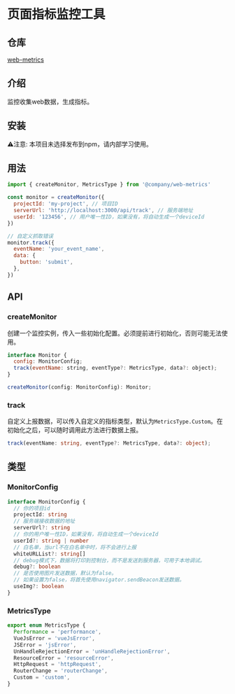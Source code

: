 # 页面指标监控工具

## 仓库

[web-metrics](https://github.com/ThinkMars/company/tree/main/packages/web-metrics)

## 介绍

监控收集web数据，生成指标。

## 安装

⚠️注意: 本项目未选择发布到npm，请内部学习使用。

## 用法

```js
import { createMonitor, MetricsType } from '@company/web-metrics'

const monitor = createMonitor({
  projectId: 'my-project', // 项目ID
  serverUrl: 'http://localhost:3000/api/track', // 服务端地址
  userId: '123456', // 用户唯一性ID，如果没有，将自动生成一个deviceId
})

// 自定义抓取错误
monitor.track({
  eventName: 'your_event_name',
  data: {
    button: 'submit',
  },
})
```

## API

### createMonitor

创建一个监控实例，传入一些初始化配置。必须提前进行初始化，否则可能无法使用。

```js
interface Monitor {
  config: MonitorConfig;
  track(eventName: string, eventType?: MetricsType, data?: object);
}

createMonitor(config: MonitorConfig): Monitor;
```

### track

自定义上报数据，可以传入自定义的指标类型，默认为`MetricsType.Custom`。在初始化之后，可以随时调用此方法进行数据上报。

```typescript
track(eventName: string, eventType?: MetricsType, data?: object);
```

## 类型

### MonitorConfig

```ts
interface MonitorConfig {
  // 你的项目id
  projectId: string
  // 服务端接收数据的地址
  serverUrl?: string
  // 你的用户唯一性ID，如果没有，将自动生成一个deviceId
  userId?: string | number
  // 白名单，当url不在白名单中时，将不会进行上报
  whiteURLList?: string[]
  // debug模式下，数据将打印到控制台，而不是发送到服务器，可用于本地调试。
  debug?: boolean
  // 是否使用图片发送数据，默认为false。
  // 如果设置为false，将首先使用navigator.sendBeacon发送数据。
  useImg?: boolean
}
```

### MetricsType

```ts
export enum MetricsType {
  Performance = 'performance',
  VueJsError = 'vueJsError',
  JSError = 'jsError',
  UnHandleRejectionError = 'unHandleRejectionError',
  ResourceError = 'resourceError',
  HttpRequest = 'httpRequest',
  RouterChange = 'routerChange',
  Custom = 'custom',
}
```
